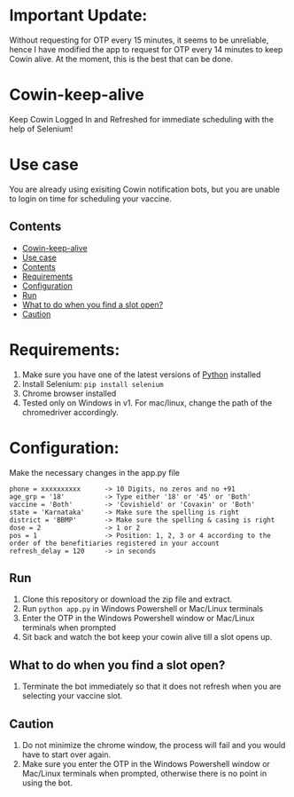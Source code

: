 # Important Update: 
Without requesting for OTP every 15 minutes, it seems to be unreliable, hence I have modified the app to request for OTP every 14 minutes to keep Cowin alive. At the moment, this is the best that can be done.

# Cowin-keep-alive
Keep Cowin Logged In and Refreshed for immediate scheduling with the help of Selenium! 

# Use case
You are already using exisiting Cowin notification bots, but you are unable to login on time for scheduling your vaccine. 

## Contents
<!--ts-->
   * [Cowin-keep-alive](#Cowin-keep-alive)
   * [Use case](#use-case)
   * [Contents](#contents)
   * [Requirements](#requirements)
   * [Configuration](#configuration)
   * [Run](#run)
   * [What to do when you find a slot open?](#what-to-do-when-you-find-a-slot-open)
   * [Caution](#caution)
<!--te-->



# Requirements:

1. Make sure you have one of the latest versions of [Python](https://www.python.org/downloads/) installed
2. Install Selenium: `pip install selenium`
3. Chrome browser installed
4. Tested only on Windows in v1. For mac/linux, change the path of the chromedriver accordingly.


# Configuration:
Make the necessary changes in the app.py file
```
phone = xxxxxxxxxx      -> 10 Digits, no zeros and no +91
age_grp = '18'          -> Type either '18' or '45' or 'Both'
vaccine = 'Both'        -> 'Covishield' or 'Covaxin' or 'Both'
state = 'Karnataka'     -> Make sure the spelling is right
district = 'BBMP'       -> Make sure the spelling & casing is right
dose = 2                -> 1 or 2
pos = 1                 -> Position: 1, 2, 3 or 4 according to the order of the benefitiaries registered in your account 
refresh_delay = 120     -> in seconds
```

## Run

1. Clone this repository or download the zip file and extract.
2. Run `python app.py` in Windows Powershell or Mac/Linux terminals
3. Enter the OTP in the Windows Powershell window or Mac/Linux terminals when prompted
4. Sit back and watch the bot keep your cowin alive till a slot opens up.

## What to do when you find a slot open?
1. Terminate the bot immediately so that it does not refresh when you are selecting your vaccine slot.

## Caution

1. Do not minimize the chrome window, the process will fail and you would have to start over again.
2. Make sure you enter the OTP in the Windows Powershell window or Mac/Linux terminals when prompted, otherwise there is no point in using the bot.
